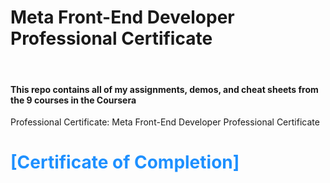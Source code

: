 # Meta Front-End Developer Professional Certificate

<br>
<h4>This repo contains all of my assignments, demos, and cheat sheets from the 9 courses in the Coursera</h4> Professional Certificate: Meta Front-End Developer Professional Certificate
<h1 style="color:DodgerBlue;>Table of Content</h1>
Course 1: Introduction to Front-End Development
Course 2: Programming with JavaScript
Course 3: Version Control
Course 4: HTML and CSS in depth
Course 5: React Basics
Course 6: Advanced React
Course 7: Principles of UI/UX Design
Course 8: Front-End Developer Capstone
Course 9: Coding Interview Preparation
Proof of Completion
Not Available
<br>
## Course 3 : [Version Control](/C3-Version-Control/)


-
### [Certificate of Completion]

<br/>
